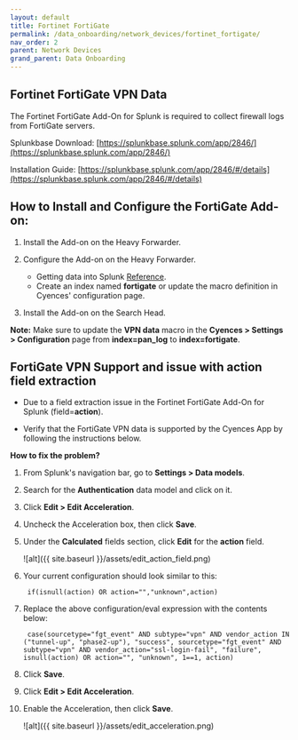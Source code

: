 ```yaml
---
layout: default
title: Fortinet FortiGate
permalink: /data_onboarding/network_devices/fortinet_fortigate/
nav_order: 2
parent: Network Devices
grand_parent: Data Onboarding
---
```


## **Fortinet FortiGate VPN Data**

The Fortinet FortiGate Add-On for Splunk is required to collect firewall logs from FortiGate servers. 

Splunkbase Download: 
[https://splunkbase.splunk.com/app/2846/](https://splunkbase.splunk.com/app/2846/) 

Installation Guide: 
[https://splunkbase.splunk.com/app/2846/#/details](https://splunkbase.splunk.com/app/2846/#/details) 

## How to Install and Configure the FortiGate Add-on: 

1. Install the Add-on on the Heavy Forwarder.

2. Configure the Add-on on the Heavy Forwarder.
    * Getting data into Splunk [Reference](https://splunkbase.splunk.com/app/2846/#/details).
    * Create an index named **fortigate** or update the macro definition in Cyences' configuration page.

3. Install the Add-on on the Search Head.

**Note:** Make sure to update the **VPN data** macro in the **Cyences > Settings > Configuration** page from **index=pan_log** to **index=fortigate**.

## FortiGate VPN Support and issue with action field extraction 

* Due to a field extraction issue in the Fortinet FortiGate Add-On for Splunk (field=**action**). 

* Verify that the FortiGate VPN data is supported by the Cyences App by following the instructions below. 

**How to fix the problem?**

1. From Splunk's navigation bar, go to **Settings > Data models**. 

2. Search for the **Authentication** data model and click on it. 

3. Click **Edit > Edit Acceleration**. 

4. Uncheck the Acceleration box, then click **Save**. 

5. Under the **Calculated** fields section, click **Edit** for the **action** field. 

    ![alt]({{ site.baseurl }}/assets/edit_action_field.png)

6. Your current configuration should look similar to this: 
    
        if(isnull(action) OR action="","unknown",action) 

7. Replace the above configuration/eval expression with the contents below: 
    
        case(sourcetype="fgt_event" AND subtype="vpn" AND vendor_action IN ("tunnel-up", "phase2-up"), "success", sourcetype="fgt_event" AND subtype="vpn" AND vendor_action="ssl-login-fail", "failure", isnull(action) OR action="", "unknown", 1==1, action) 

8. Click **Save**. 

9. Click **Edit > Edit Acceleration**. 

10. Enable the Acceleration, then click **Save**.  

    ![alt]({{ site.baseurl }}/assets/edit_acceleration.png)